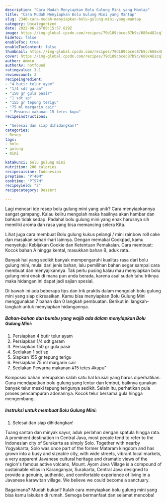 ```yaml
---
description: "Cara Mudah Menyiapkan Bolu Gulung Mini yang Mantap"
title: "Cara Mudah Menyiapkan Bolu Gulung Mini yang Mantap"
slug: 2340-cara-mudah-menyiapkan-bolu-gulung-mini-yang-mantap
category: Uncategorized
date: 2022-06-26T00:15:57.829Z
image: https://img-global.cpcdn.com/recipes/79d189cbcec87b9c/680x482cq70/bolu-gulung-mini-foto-resep-utama.jpg
hideToc: false
enableToc: true
enableTocContent: false
thumbnail: https://img-global.cpcdn.com/recipes/79d189cbcec87b9c/680x482cq70/bolu-gulung-mini-foto-resep-utama.jpg
cover: https://img-global.cpcdn.com/recipes/79d189cbcec87b9c/680x482cq70/bolu-gulung-mini-foto-resep-utama.jpg
author: Admin
authorAv: notfound
ratingvalue: 3.1
reviewcount: 3
recipeingredient:
- "4 butir telur ayam"
- "1/4 sdt garam"
- "150 gr gula pasir"
- "1 sdt sp"
- "155 gr tepung terigu"
- "75 ml margarin cair"
- " Pewarna makanan 15 tetes kupu"
recipeinstructions:

- "Selesai dan siap dihidangkan!"
categories:
- Resep
tags:
- bolu
- gulung
- mini

katakunci: bolu gulung mini 
nutrition: 200 calories
recipecuisine: Indonesian
preptime: "PT40M"
cooktime: "PT57M"
recipeyield: "2"
recipecategory: Dessert

---
```





Lagi mencari ide resep bolu gulung mini yang unik? Cara menyiapkannya sangat gampang. Kalau keliru mengolah maka hasilnya akan hambar dan bahkan tidak sedap. Padahal bolu gulung mini yang enak harusnya sih memiliki aroma dan rasa yang bisa memancing selera Kita.





Lihat juga cara membuat Bolu gulung kukus pelangi / mini rainbow roll cake dan masakan sehari-hari lainnya. Dengan memakai Cookpad, kamu menyetujui Kebijakan Cookie dan Ketentuan Pemakaian. Cara membuat: Kocok bahan A hingga kental, masukkan bahan B, aduk rata..

Banyak hal yang sedikit banyak mempengaruhi kualitas rasa dari bolu gulung mini, mulai dari jenis bahan, lalu pemilihan bahan segar sampai cara membuat dan menyajikannya. Tak perlu pusing kalau mau menyiapkan bolu gulung mini enak di mana pun anda berada, karena asal sudah tahu triknya maka hidangan ini dapat jadi sajian spesial.






Di bawah ini ada beberapa tips dan trik praktis dalam mengolah bolu gulung mini yang siap dikreasikan. Kamu bisa menyiapkan Bolu Gulung Mini menggunakan 7 bahan dan 0 langkah pembuatan. Berikut ini langkah-langkah untuk menyiapkan hidangannya.

<!--inarticleads1-->

##### Bahan-bahan dan bumbu yang wajib ada dalam menyiapkan Bolu Gulung Mini:

1. Persiapkan 4 butir telur ayam
1. Persiapkan 1/4 sdt garam
1. Persiapkan 150 gr gula pasir
1. Sediakan 1 sdt sp
1. Siapkan 155 gr tepung terigu
1. Persiapkan 75 ml margarin cair
1. Sediakan  Pewarna makanan #15 tetes #kupu&#34;


Komposisi bahan merupakan salah satu hal krusial yang harus diperhatikan. Guna mendapatkan bolu gulung yang lentur dan lembut, baiknya gunakan banyak telur meski tepung terigunya sedikit. Selain itu, perhatikan pula proses pencampuran adonannya. Kocok telur bersama gula hingga mengembang. 

<!--inarticleads2-->

##### Instruksi untuk membuat Bolu Gulung Mini:


1. Selesai dan siap dihidangkan!

Tuang santan dan minyak sayur, aduk perlahan dengan spatula hingga rata. A prominent destination in Central Java, most people tend to refer to the Indonesian city of Surakarta as simply Solo. Together with nearby Yogyakarta, Solo was once part of the former Mataram kingdom and has grown into a busy and sizeable city, with wide streets, vibrant local markets, a very apparent Javanese cultural heritage and dramatic views of the region&#39;s famous active volcano, Mount. Ayom Java Village is a compound of sustainable villas in Karanganyar, Surakarta, Central Java designed to provide a genuine, authentic, and comfortable experience of living in a Javanese karawitan village. We believe we could become a sanctuary. 

Bagaimana? Mudah bukan? Itulah cara menyiapkan bolu gulung mini yang bisa kamu lakukan di rumah. Semoga bermanfaat dan selamat mencoba!
